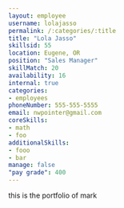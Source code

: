 ```yaml
--- 
layout: employee 
username: lolajasso
permalink: /:categories/:title 
title: "Lola Jasso" 
skillsid: 55 
location: Eugene, OR
position: "Sales Manager"
skillMatch: 20
availability: 16
internal: true
categories: 
- employees
phoneNumber: 555-555-5555 
email: nwpointer@gmail.com
coreSkills:
- math 
- foo
additionalSkills:
- fooo
- bar
manage: false
"pay grade": 400
---
```


this is the portfolio of mark